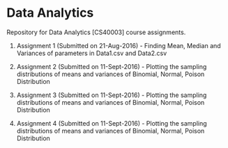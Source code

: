 # Data Analytics
Repository for Data Analytics [CS40003] course assignments.

1) Assignment 1 (Submitted on 21-Aug-2016) - Finding Mean, Median and Variances of parameters in Data1.csv and Data2.csv

2) Assignment 2 (Submitted on 11-Sept-2016) - Plotting the sampling distributions of means and variances of Binomial, Normal, Poison Distribution

3) Assignment 3 (Submitted on 11-Sept-2016) - Plotting the sampling distributions of means and variances of Binomial, Normal, Poison Distribution

4) Assignment 4 (Submitted on 11-Sept-2016) - Plotting the sampling distributions of means and variances of Binomial, Normal, Poison Distribution
